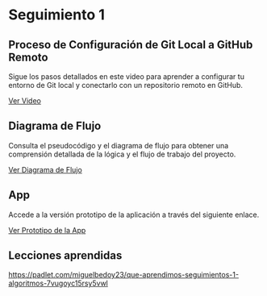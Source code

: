 # Seguimiento 1

## Proceso de Configuración de Git Local a GitHub Remoto

Sigue los pasos detallados en este video para aprender a configurar tu entorno de Git local y conectarlo con un repositorio remoto en GitHub.

[Ver Video](https://youtu.be/tenyTGGflFc)

## Diagrama de Flujo

Consulta el pseudocódigo y el diagrama de flujo para obtener una comprensión detallada de la lógica y el flujo de trabajo del proyecto.

[Ver Diagrama de Flujo](https://lucid.app/documents/view/54931eb0-b99a-4112-813e-7e38ed041baf)

## App

Accede a la versión prototipo de la aplicación a través del siguiente enlace.

[Ver Prototipo de la App](https://mockitt.wondershare.com/proto/qGiDs7VYs90c9bVhSl0LSU/sharing?view_mode=read_only)

## Lecciones aprendidas

https://padlet.com/miguelbedoy23/que-aprendimos-seguimientos-1-algoritmos-7vugoyc15rsy5vwl
